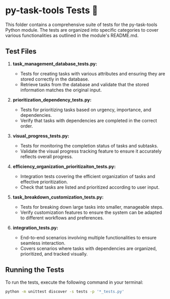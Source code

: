 # py-task-tools Tests 🧪

This folder contains a comprehensive suite of tests for the py-task-tools Python module. The tests are organized into specific categories to cover various functionalities as outlined in the module's README.md.

## Test Files

1. **task_management_database_tests.py:**
   - Tests for creating tasks with various attributes and ensuring they are stored correctly in the database.
   - Retrieve tasks from the database and validate that the stored information matches the original input.

2. **prioritization_dependency_tests.py:**
   - Tests for prioritizing tasks based on urgency, importance, and dependencies.
   - Verify that tasks with dependencies are completed in the correct order.

3. **visual_progress_tests.py:**
   - Tests for monitoring the completion status of tasks and subtasks.
   - Validate the visual progress tracking feature to ensure it accurately reflects overall progress.

4. **efficiency_organization_prioritizaiton_tests.py:**
   - Integration tests covering the efficient organization of tasks and effective prioritization.
   - Check that tasks are listed and prioritized according to user input.

5. **task_breakdown_customization_tests.py:**
   - Tests for breaking down large tasks into smaller, manageable steps.
   - Verify customization features to ensure the system can be adapted to different workflows and preferences.

6. **integration_tests.py:**
   - End-to-end scenarios involving multiple functionalities to ensure seamless interaction.
   - Covers scenarios where tasks with dependencies are organized, prioritized, and tracked visually.

## Running the Tests

To run the tests, execute the following command in your terminal:

```bash
python -m unittest discover -s tests -p '*_tests.py'
```
